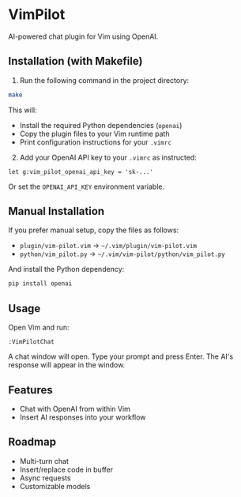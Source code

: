 # VimPilot

AI-powered chat plugin for Vim using OpenAI.

## Installation (with Makefile)

1. Run the following command in the project directory:

```sh
make
```

This will:
- Install the required Python dependencies (`openai`)
- Copy the plugin files to your Vim runtime path
- Print configuration instructions for your `.vimrc`

2. Add your OpenAI API key to your `.vimrc` as instructed:

```vim
let g:vim_pilot_openai_api_key = 'sk-...'
```

Or set the `OPENAI_API_KEY` environment variable.

## Manual Installation

If you prefer manual setup, copy the files as follows:
- `plugin/vim-pilot.vim` → `~/.vim/plugin/vim-pilot.vim`
- `python/vim_pilot.py` → `~/.vim/vim-pilot/python/vim_pilot.py`

And install the Python dependency:

```sh
pip install openai
```

## Usage

Open Vim and run:

```
:VimPilotChat
```

A chat window will open. Type your prompt and press Enter. The AI's response will appear in the window.

## Features
- Chat with OpenAI from within Vim
- Insert AI responses into your workflow

## Roadmap
- Multi-turn chat
- Insert/replace code in buffer
- Async requests
- Customizable models 